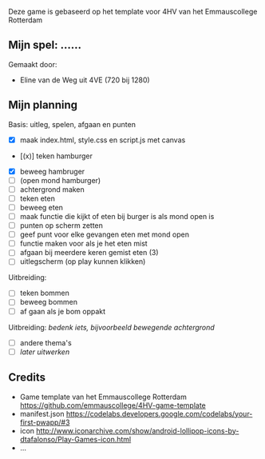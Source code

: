 Deze game is gebaseerd op het template voor 4HV van het Emmauscollege Rotterdam

## Mijn spel: ......
Gemaakt door:
- Eline van de Weg uit 4VE (720 bij 1280)

## Mijn planning

Basis: uitleg, spelen, afgaan en punten
- [x] maak index.html, style.css en script.js met canvas
- [(x)] teken hamburger
- [x] beweeg hambruger
- [ ] (open mond hamburger)
- [ ] achtergrond maken
- [ ] teken eten
- [ ] beweeg eten
- [ ] maak functie die kijkt of eten bij burger is als mond open is
- [ ] punten op scherm zetten
- [ ] geef punt voor elke gevangen eten met mond open
- [ ] functie maken voor als je het eten mist
- [ ] afgaan bij meerdere keren gemist eten (3)
- [ ] uitlegscherm (op play kunnen klikken)

Uitbreiding: 
- [ ] teken bommen
- [ ] beweeg bommen
- [ ] af gaan als je bom oppakt

Uitbreiding: *bedenk iets, bijvoorbeeld bewegende achtergrond*
- [ ] andere thema's
- [ ] *later uitwerken*

## Credits
- Game template van het Emmauscollege Rotterdam https://github.com/emmauscollege/4HV-game-template
- manifest.json https://codelabs.developers.google.com/codelabs/your-first-pwapp/#3
- icon http://www.iconarchive.com/show/android-lollipop-icons-by-dtafalonso/Play-Games-icon.html
- ...
